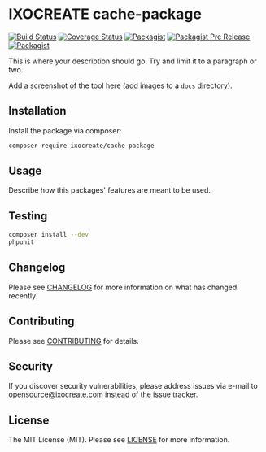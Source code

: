 # IXOCREATE cache-package

[![Build Status](https://travis-ci.com/ixocreate/cache-package.svg?branch=master)](https://travis-ci.com/ixocreate/cache-package)
[![Coverage Status](https://coveralls.io/repos/github/ixocreate/cache-package/badge.svg?branch=develop)](https://coveralls.io/github/ixocreate/cache-package?branch=develop)
[![Packagist](https://img.shields.io/packagist/v/ixocreate/cache-package.svg)](https://packagist.org/packages/ixocreate/cache-package)
[![Packagist Pre Release](https://img.shields.io/packagist/vpre/ixocreate/cache-package.svg)](https://packagist.org/packages/ixocreate/cache-package)
[![Packagist](https://img.shields.io/packagist/l/ixocreate/cache-package.svg)](https://packagist.org/packages/ixocreate/cache-package)

This is where your description should go. Try and limit it to a paragraph or two.

Add a screenshot of the tool here (add images to a `docs` directory).

## Installation

Install the package via composer:

```sh
composer require ixocreate/cache-package
```

## Usage

Describe how this packages' features are meant to be used.

## Testing

```sh
composer install --dev
phpunit
```

## Changelog

Please see [CHANGELOG](CHANGELOG.md) for more information on what has changed recently.

## Contributing

Please see [CONTRIBUTING](CONTRIBUTING.md) for details.


## Security

If you discover security vulnerabilities, please address issues via e-mail to opensource@ixocreate.com instead of the issue tracker.

## License

The MIT License (MIT). Please see [LICENSE](LICENSE) for more information.
